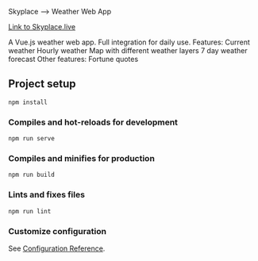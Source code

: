 Skyplace --> Weather Web App

<a href="skyplace.live">Link to Skyplace.live</a>

A Vue.js weather web app. Full integration for daily use.
Features:
  Current weather
  Hourly weather
  Map with different weather layers
  7 day weather forecast
Other features:
  Fortune quotes

## Project setup
```
npm install
```

### Compiles and hot-reloads for development
```
npm run serve
```

### Compiles and minifies for production
```
npm run build
```

### Lints and fixes files
```
npm run lint
```

### Customize configuration
See [Configuration Reference](https://cli.vuejs.org/config/).
